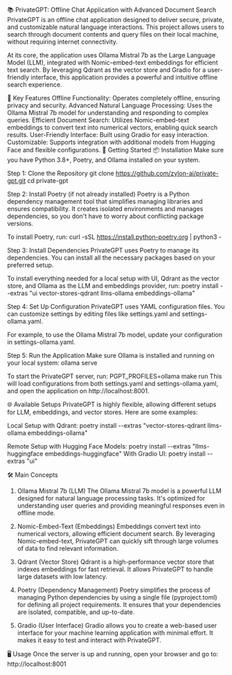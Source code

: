 📚 PrivateGPT: Offline Chat Application with Advanced Document Search
PrivateGPT is an offline chat application designed to deliver secure, private, and customizable natural language interactions. This project allows users to search through document contents and query files on their local machine, without requiring internet connectivity.

At its core, the application uses Ollama Mistral 7b as the Large Language Model (LLM), integrated with Nomic-embed-text embeddings for efficient text search. By leveraging Qdrant as the vector store and Gradio for a user-friendly interface, this application provides a powerful and intuitive offline search experience.

🌟 Key Features
Offline Functionality: Operates completely offline, ensuring privacy and security.
Advanced Natural Language Processing: Uses the Ollama Mistral 7b model for understanding and responding to complex queries.
Efficient Document Search: Utilizes Nomic-embed-text embeddings to convert text into numerical vectors, enabling quick search results.
User-Friendly Interface: Built using Gradio for easy interaction.
Customizable: Supports integration with additional models from Hugging Face and flexible configurations.
🚀 Getting Started
📦 Installation
Make sure you have Python 3.8+, Poetry, and Ollama installed on your system.

Step 1: Clone the Repository
git clone https://github.com/zylon-ai/private-gpt.git
cd private-gpt

Step 2: Install Poetry (if not already installed)
Poetry is a Python dependency management tool that simplifies managing libraries and ensures compatibility. It creates isolated environments and manages dependencies, so you don't have to worry about conflicting package versions.

To install Poetry, run:
curl -sSL https://install.python-poetry.org | python3 -

Step 3: Install Dependencies
PrivateGPT uses Poetry to manage its dependencies. You can install all the necessary packages based on your preferred setup.

To install everything needed for a local setup with UI, Qdrant as the vector store, and Ollama as the LLM and embeddings provider, run:
poetry install --extras "ui vector-stores-qdrant llms-ollama embeddings-ollama"

Step 4: Set Up Configuration
PrivateGPT uses YAML configuration files. You can customize settings by editing files like settings.yaml and settings-ollama.yaml.

For example, to use the Ollama Mistral 7b model, update your configuration in settings-ollama.yaml.

Step 5: Run the Application
Make sure Ollama is installed and running on your local system:
ollama serve

To start the PrivateGPT server, run:
PGPT_PROFILES=ollama make run
This will load configurations from both settings.yaml and settings-ollama.yaml, and open the application on http://localhost:8001.

🌐 Available Setups
PrivateGPT is highly flexible, allowing different setups for LLM, embeddings, and vector stores. Here are some examples:

Local Setup with Qdrant:
poetry install --extras "vector-stores-qdrant llms-ollama embeddings-ollama"

Remote Setup with Hugging Face Models:
poetry install --extras "llms-huggingface embeddings-huggingface"
With Gradio UI:
poetry install --extras "ui"


🛠️ Main Concepts
1. Ollama Mistral 7b (LLM)
The Ollama Mistral 7b model is a powerful LLM designed for natural language processing tasks. It's optimized for understanding user queries and providing meaningful responses even in offline mode.

2. Nomic-Embed-Text (Embeddings)
Embeddings convert text into numerical vectors, allowing efficient document search. By leveraging Nomic-embed-text, PrivateGPT can quickly sift through large volumes of data to find relevant information.

3. Qdrant (Vector Store)
Qdrant is a high-performance vector store that indexes embeddings for fast retrieval. It allows PrivateGPT to handle large datasets with low latency.

4. Poetry (Dependency Management)
Poetry simplifies the process of managing Python dependencies by using a single file (pyproject.toml) for defining all project requirements. It ensures that your dependencies are isolated, compatible, and up-to-date.

5. Gradio (User Interface)
Gradio allows you to create a web-based user interface for your machine learning application with minimal effort. It makes it easy to test and interact with PrivateGPT.

🖥️ Usage
Once the server is up and running, open your browser and go to:
http://localhost:8001
